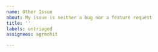 ```yaml
---
name: Other Issue
about: My issue is neither a bug nor a feature request
title: ''
labels: untriaged
assignees: agrmohit

---
```



